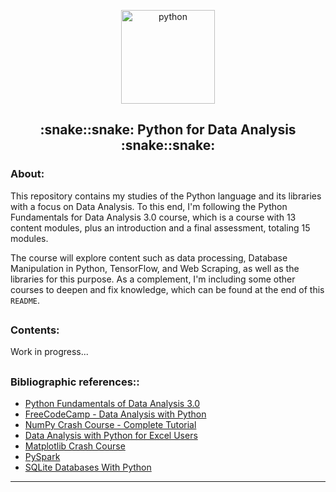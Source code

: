 <p align="center">
  <a href="https://github.com/marcoshsq/PY4A">
    <img src="https://cdn.iconscout.com/icon/premium/png-256-thumb/data-analysis-2157795-1813412.png" alt="python" width="150" height="150">
  </a>
</p>
  <h2 align="center">:snake::snake: Python for Data Analysis :snake::snake:</h2>
</div>

<h3>About:</h3>

This repository contains my studies of the Python language and its libraries with a focus on Data Analysis. To this end, I'm following the Python Fundamentals for Data Analysis 3.0 course, which is a course with 13 content modules, plus an introduction and a final assessment, totaling 15 modules.

The course will explore content such as data processing, Database Manipulation in Python, TensorFlow, and Web Scraping, as well as the libraries for this purpose. As a complement, I'm including some other courses to deepen and fix knowledge, which can be found at the end of this ``README``.

##

<h3>Contents:</h3>

Work in progress...

##

<h3>Bibliographic references::</h3>

- [Python Fundamentals of Data Analysis 3.0](https://www.datascienceacademy.com.br/course/python-fundamentos)
- [FreeCodeCamp - Data Analysis with Python](https://www.freecodecamp.org/learn/data-analysis-with-python/)
- [NumPy Crash Course - Complete Tutorial](https://www.youtube.com/watch?v=9JUAPgtkKpI&list=LL&index=30)
- [Data Analysis with Python for Excel Users](https://www.youtube.com/watch?v=WcDaZ67TVRo&list=LL&index=33&t=165s)
- [Matplotlib Crash Course](https://www.youtube.com/watch?v=3Xc3CA655Y4&list=LL&index=29&t=34s)
- [PySpark](https://www.youtube.com/watch?v=_C8kWso4ne4&list=LL&index=26&t=30s)
- [SQLite Databases With Python](https://www.youtube.com/watch?v=byHcYRpMgI4&list=LL&index=19)

---
